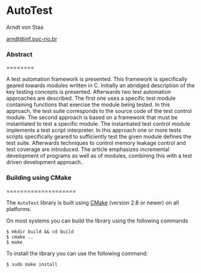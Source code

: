 AutoTest
========

Arndt von Staa

arndt@inf.puc-rio.br

### Abstract
========

A test automation framework is presented. This framework is specifically geared
towards modules written in C. Initially an abridged description of the key testing concepts
is presented. Afterwards two test automation approaches are described. The first one uses a
specific test module containing functions that exercise the module being tested. In this
approach, the test suite corresponds to the source code of the test control module. The
second approach is based on a framework that must be instantiated to test a specific
module. The instantiated test control module implements a test script interpreter. In this
approach one or more tests scripts specifically geared to sufficiently test the given module
defines the test suite. Afterwards techniques to control memory leakage control and test
coverage are introduced. The article emphasizes incremental development of programs as
well as of modules, combining this with a test driven development approach..

### Building using CMake
====================

The `AutoTest` library is built using [CMake](<http://www.cmake.org>) (version 2.8 or newer) on all platforms.

On most systems you can build the library using the following commands

	$ mkdir build && cd build
	$ cmake ..
	$ make

To install the library you can use the following command:

	$ sudo make install
